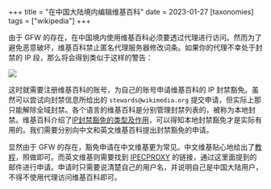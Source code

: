 +++
title = "在中国大陆境内编辑维基百科"
date = 2023-01-27
[taxonomies]
tags = ["wikipedia"]
+++

由于 GFW 的存在，在中国境内使用维基百科必须要透过代理进行访问。然而为了避免恶意破坏，维基百科禁止匿名代理服务器修改词条。如果你的代理不幸处于封禁的 IP 段，那么将会得到类似于这样的警告：

![](blocked.jpg)

这时就需要注册维基百科的账号，为自己的账号申请维基百科的 IP 封禁豁免。虽然可以尝试向封禁信息所给出的 `stewards@wikimedia.org` 提交申请，但实际上那只能解除全域封禁。各个语言的维基百科是分别管理封禁列表的，被称为本地封禁。维基百科介绍了[IP封禁豁免的类型及作用][ipbe&block]，可以得知本地封禁豁免才是实际有用的。我们需要分别向中文和英文维基百科提出封禁豁免的申请。

显然由于 GFW 的存在，豁免申请在中文维基更为常见。中文维基贴心地给出了[教程][tutorial]，照做即可。而英文维基则需要找到 [IPECPROXY] 的链接，通过这里面提到的邮件进行申请。申请时只需要说清楚自己的用户名，并说明自己是中国大陆用户，不得不使用代理访问维基百科即可。

[IPECPROXY]: https://en.wikipedia.org/wiki/WP:IPECPROXY
[ipbe&block]: https://zh.wikipedia.org/wiki/WP:IPBE&BLOCK
[tutorial]: https://zh.wikipedia.org/wiki/Wikipedia:%E9%80%9A%E8%BF%87Unblock-zh%E7%94%B3%E8%AF%B7IP%E5%B0%81%E7%A6%81%E4%BE%8B%E5%A4%96%E6%8C%87%E5%8D%97
